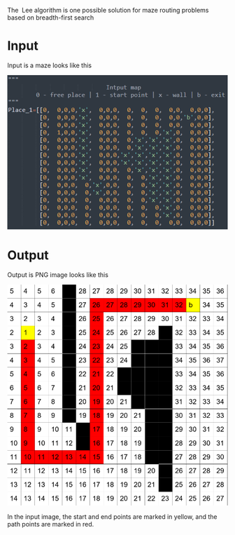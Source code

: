 <!--StartFragment-->

The  Lee algorithm is one possible solution for maze routing problems based on breadth-first search

<!--EndFragment-->

# Input
Input is a maze looks like this 

![Input.png](./Input.png)

# Output
Output is PNG image looks like this 

![Output.png](./Output.png)

In the input image, the start and end points are marked in yellow, and the path points are marked in red.
